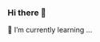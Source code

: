 ### Hi there 👋
🌱 I’m currently learning ...
<!--
- 🌱 I’m currently learning javascript vue react and node
- 👯 I’m looking to collaborate on ...
- 🔭 I’m currently working on buluji
- 🤔 I’m looking for help with ...
- 💬 Ask me about ...
- 📫 How to reach me: ...
- 😄 Pronouns: ...
- ⚡ Fun fact: ...

[![laterly's github stats](https://github-readme-stats.vercel.app/api?username=laterly&show_icons=false&hide_title=true])](https://github.com/laterly)
-->

